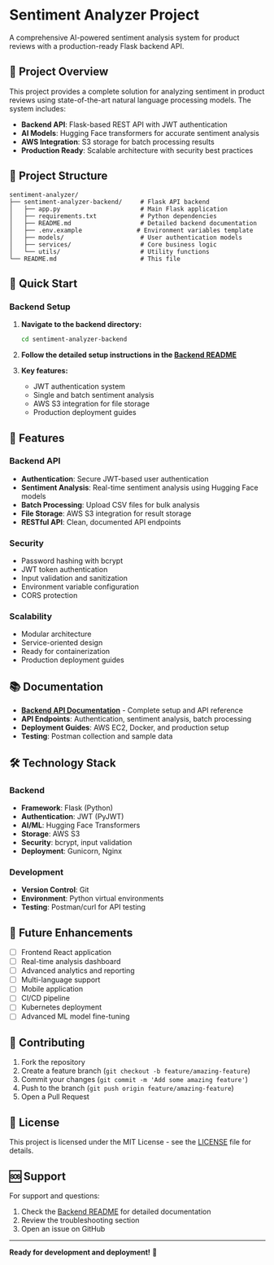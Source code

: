 # Sentiment Analyzer Project

A comprehensive AI-powered sentiment analysis system for product reviews with a production-ready Flask backend API.

## 🎯 Project Overview

This project provides a complete solution for analyzing sentiment in product reviews using state-of-the-art natural language processing models. The system includes:

- **Backend API**: Flask-based REST API with JWT authentication
- **AI Models**: Hugging Face transformers for accurate sentiment analysis
- **AWS Integration**: S3 storage for batch processing results
- **Production Ready**: Scalable architecture with security best practices

## 📁 Project Structure

```
sentiment-analyzer/
├── sentiment-analyzer-backend/     # Flask API backend
│   ├── app.py                      # Main Flask application
│   ├── requirements.txt            # Python dependencies
│   ├── README.md                   # Detailed backend documentation
│   ├── .env.example               # Environment variables template
│   ├── models/                     # User authentication models
│   ├── services/                   # Core business logic
│   └── utils/                      # Utility functions
└── README.md                       # This file
```

## 🚀 Quick Start

### Backend Setup

1. **Navigate to the backend directory:**
   ```bash
   cd sentiment-analyzer-backend
   ```

2. **Follow the detailed setup instructions in the [Backend README](sentiment-analyzer-backend/README.md)**

3. **Key features:**
   - JWT authentication system
   - Single and batch sentiment analysis
   - AWS S3 integration for file storage
   - Production deployment guides

## 🔧 Features

### Backend API
- **Authentication**: Secure JWT-based user authentication
- **Sentiment Analysis**: Real-time sentiment analysis using Hugging Face models
- **Batch Processing**: Upload CSV files for bulk analysis
- **File Storage**: AWS S3 integration for result storage
- **RESTful API**: Clean, documented API endpoints

### Security
- Password hashing with bcrypt
- JWT token authentication
- Input validation and sanitization
- Environment variable configuration
- CORS protection

### Scalability
- Modular architecture
- Service-oriented design
- Ready for containerization
- Production deployment guides

## 📚 Documentation

- **[Backend API Documentation](sentiment-analyzer-backend/README.md)** - Complete setup and API reference
- **API Endpoints**: Authentication, sentiment analysis, batch processing
- **Deployment Guides**: AWS EC2, Docker, and production setup
- **Testing**: Postman collection and sample data

## 🛠️ Technology Stack

### Backend
- **Framework**: Flask (Python)
- **Authentication**: JWT (PyJWT)
- **AI/ML**: Hugging Face Transformers
- **Storage**: AWS S3
- **Security**: bcrypt, input validation
- **Deployment**: Gunicorn, Nginx

### Development
- **Version Control**: Git
- **Environment**: Python virtual environments
- **Testing**: Postman/curl for API testing

## 🔮 Future Enhancements

- [ ] Frontend React application
- [ ] Real-time analysis dashboard
- [ ] Advanced analytics and reporting
- [ ] Multi-language support
- [ ] Mobile application
- [ ] CI/CD pipeline
- [ ] Kubernetes deployment
- [ ] Advanced ML model fine-tuning

## 🤝 Contributing

1. Fork the repository
2. Create a feature branch (`git checkout -b feature/amazing-feature`)
3. Commit your changes (`git commit -m 'Add some amazing feature'`)
4. Push to the branch (`git push origin feature/amazing-feature`)
5. Open a Pull Request

## 📄 License

This project is licensed under the MIT License - see the [LICENSE](LICENSE) file for details.

## 🆘 Support

For support and questions:
1. Check the [Backend README](sentiment-analyzer-backend/README.md) for detailed documentation
2. Review the troubleshooting section
3. Open an issue on GitHub

---

**Ready for development and deployment!** 🚀
